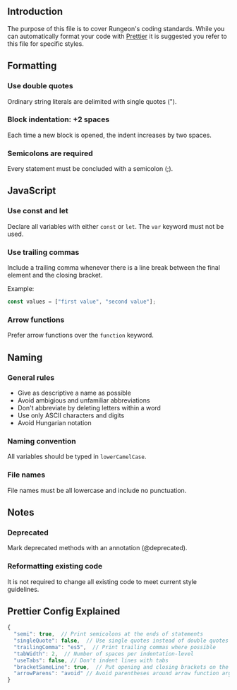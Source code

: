 ## Introduction

The purpose of this file is to cover Rungeon's coding standards. While you can automatically format your code with [Prettier](/contributing.md) it is suggested you refer to this file for specific styles.

## Formatting

### Use double quotes

Ordinary string literals are delimited with single quotes (").

### Block indentation: +2 spaces

Each time a new block is opened, the indent increases by two spaces.

### Semicolons are required

Every statement must be concluded with a semicolon (;).

## JavaScript

### Use const and let

Declare all variables with either `const` or `let`. The `var` keyword must not be used.

### Use trailing commas

Include a trailing comma whenever there is a line break between the final element and the closing bracket.

Example:

```js
const values = ["first value", "second value"];
```

### Arrow functions

Prefer arrow functions over the `function` keyword.

## Naming

### General rules

- Give as descriptive a name as possible
- Avoid ambigious and unfamiliar abbreviations
- Don't abbreviate by deleting letters within a word
- Use only ASCII characters and digits
- Avoid Hungarian notation

### Naming convention

All variables should be typed in `lowerCamelCase`.

### File names

File names must be all lowercase and include no punctuation.

## Notes

### Deprecated

Mark deprecated methods with an annotation (@deprecated).

### Reformatting existing code

It is not required to change all existing code to meet current style guidelines.

## Prettier Config Explained

```js
{
  "semi": true,  // Print semicolons at the ends of statements
  "singleQuote": false,  // Use single quotes instead of double quotes
  "trailingComma": "es5",  // Print trailing commas where possible 
  "tabWidth": 2,  // Number of spaces per indentation-level
  "useTabs": false, // Don't indent lines with tabs 
  "bracketSameLine": true,  // Put opening and closing brackets on the same line
  "arrowParens": "avoid" // Avoid parentheses around arrow function arguments
}
```
